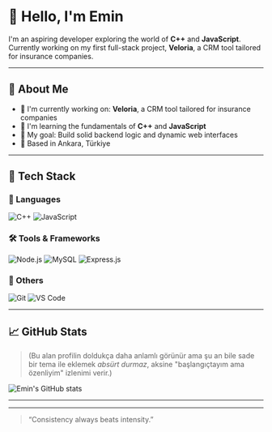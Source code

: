 # 👋 Hello, I'm Emin

I'm an aspiring developer exploring the world of **C++** and **JavaScript**.  
Currently working on my first full-stack project, **Veloria**, a CRM tool tailored for insurance companies.

---

## 🧠 About Me
- 🔭 I'm currently working on: **Veloria**, a CRM tool tailored for insurance companies
- 🌱 I'm learning the fundamentals of **C++** and **JavaScript**
- 🎯 My goal: Build solid backend logic and dynamic web interfaces
- 📍 Based in Ankara, Türkiye

---

## 🧰 Tech Stack

### 📌 Languages
![C++](https://img.shields.io/badge/C%2B%2B-Beginner-blue?style=flat-square&logo=c%2B%2B)
![JavaScript](https://img.shields.io/badge/JavaScript-Beginner-yellow?style=flat-square&logo=javascript)

### 🛠 Tools & Frameworks
![Node.js](https://img.shields.io/badge/Node.js-Exploring-green?style=flat-square&logo=node.js)
![MySQL](https://img.shields.io/badge/MySQL-Basic-blue?style=flat-square&logo=mysql)
![Express.js](https://img.shields.io/badge/Express.js-Intermediate-black?style=flat-square&logo=express)

### 🧩 Others
![Git](https://img.shields.io/badge/Git-Intermediate-orange?style=flat-square&logo=git)
![VS Code](https://img.shields.io/badge/VSCode-Preferred-blue?style=flat-square&logo=visual-studio-code)

---

## 📈 GitHub Stats

> (Bu alan profilin doldukça daha anlamlı görünür ama şu an bile sade bir tema ile eklemek *absürt durmaz*, aksine "başlangıçtayım ama özenliyim" izlenimi verir.)

![Emin's GitHub stats](https://github-readme-stats.vercel.app/api?username=Eminxsy&show_icons=true&theme=tokyonight&hide=contribs,prs)

--- 
<!--

## 📫 Let's Connect

- LinkedIn: [linkedin.com/in/emin](https://linkedin.com/in/emin) *(varsa)*
 - Portfolio / Site: [emin.dev](https://emin.dev) *(varsa)*  -->

---

> “Consistency always beats intensity.” 
